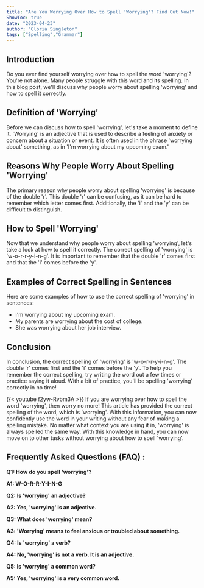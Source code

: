 ```yaml
---
title: "Are You Worrying Over How to Spell 'Worrying'? Find Out Now!"
ShowToc: true 
date: "2023-04-23"
author: "Gloria Singleton" 
tags: ["Spelling","Grammar"]
---
```

## Introduction

Do you ever find yourself worrying over how to spell the word 'worrying'? You're not alone. Many people struggle with this word and its spelling. In this blog post, we'll discuss why people worry about spelling 'worrying' and how to spell it correctly.

## Definition of 'Worrying'

Before we can discuss how to spell 'worrying', let's take a moment to define it. 'Worrying' is an adjective that is used to describe a feeling of anxiety or concern about a situation or event. It is often used in the phrase 'worrying about' something, as in 'I'm worrying about my upcoming exam.'

## Reasons Why People Worry About Spelling 'Worrying'

The primary reason why people worry about spelling 'worrying' is because of the double 'r'. This double 'r' can be confusing, as it can be hard to remember which letter comes first. Additionally, the 'i' and the 'y' can be difficult to distinguish.

## How to Spell 'Worrying'

Now that we understand why people worry about spelling 'worrying', let's take a look at how to spell it correctly. The correct spelling of 'worrying' is 'w-o-r-r-y-i-n-g'. It is important to remember that the double 'r' comes first and that the 'i' comes before the 'y'.

## Examples of Correct Spelling in Sentences

Here are some examples of how to use the correct spelling of 'worrying' in sentences:

- I'm worrying about my upcoming exam.
- My parents are worrying about the cost of college.
- She was worrying about her job interview.

## Conclusion

In conclusion, the correct spelling of 'worrying' is 'w-o-r-r-y-i-n-g'. The double 'r' comes first and the 'i' comes before the 'y'. To help you remember the correct spelling, try writing the word out a few times or practice saying it aloud. With a bit of practice, you'll be spelling 'worrying' correctly in no time!

{{< youtube f2yw-Rvbm3A >}} 
If you are worrying over how to spell the word 'worrying', then worry no more! This article has provided the correct spelling of the word, which is 'worrying'. With this information, you can now confidently use the word in your writing without any fear of making a spelling mistake. No matter what context you are using it in, 'worrying' is always spelled the same way. With this knowledge in hand, you can now move on to other tasks without worrying about how to spell 'worrying'.

## Frequently Asked Questions (FAQ) :
**Q1: How do you spell 'worrying'?**

**A1: W-O-R-R-Y-I-N-G**

**Q2: Is 'worrying' an adjective?**

**A2: Yes, 'worrying' is an adjective.**

**Q3: What does 'worrying' mean?**

**A3: 'Worrying' means to feel anxious or troubled about something.**

**Q4: Is 'worrying' a verb?**

**A4: No, 'worrying' is not a verb. It is an adjective.**

**Q5: Is 'worrying' a common word?**

**A5: Yes, 'worrying' is a very common word.**





